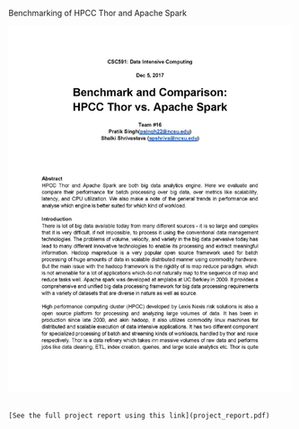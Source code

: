 Benchmarking of HPCC Thor and Apache Spark

![Alt text](index.jpg?raw=true "Benchmarking")

                                                                        [See the full project report using this link](project_report.pdf)
